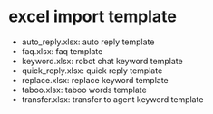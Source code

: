 <!--
 * @Author: jackning 270580156@qq.com
 * @Date: 2024-07-31 09:38:14
 * @LastEditors: jackning 270580156@qq.com
 * @LastEditTime: 2024-07-31 13:32:05
 * @Description: bytedesk.com https://github.com/Bytedesk/bytedesk
 *   Please be aware of the BSL license restrictions before installing Bytedesk IM – 
 *  selling, reselling, or hosting Bytedesk IM as a service is a breach of the terms and automatically terminates your rights under the license. 
 *  仅支持企业内部员工自用，严禁私自用于销售、二次销售或者部署SaaS方式销售 
 *  Business Source License 1.1: https://github.com/Bytedesk/bytedesk/blob/main/LICENSE 
 *  contact: 270580156@qq.com 
 *  联系：270580156@qq.com
 * Copyright (c) 2024 by bytedesk.com, All Rights Reserved. 
-->

# excel import template

- auto_reply.xlsx: auto reply template
- faq.xlsx: faq template
- keyword.xlsx: robot chat keyword template
- quick_reply.xlsx: quick reply template
- replace.xlsx: replace keyword template
- taboo.xlsx: taboo words template
- transfer.xlsx: transfer to agent keyword template
